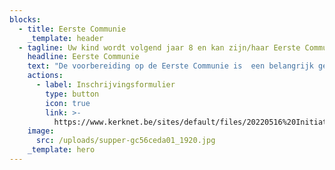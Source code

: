 ```yaml
---
blocks:
  - title: Eerste Communie
    _template: header
  - tagline: Uw kind wordt volgend jaar 8 en kan zijn/haar Eerste Communie vieren.
    headline: Eerste Communie
    text: "De voorbereiding op de Eerste Communie is  een belangrijk gebeuren binnen een dragende geloofsgemeenschap, het is niet gebonden aan de school. U kan uw kind dus best inschrijven in de geloofsgemeenschap waar u woont of waar u deelneemt aan vieringen en/of activiteiten.\n\nUw kind inschrijven betekent dat u zich betrokken voelt bij het gebeuren en de voorbereiding op de Eerste Communie van nabij wil volgen.\_\n\nIn onze geloofsgemeenschap\_verzorgen de ouders, in samenspraak met een verantwoordelijke, deze voorbereiding. De ouderavond, waarop de ouders worden uitgenodigd,\_vindt plaats in september in de parochiezaal naast de kerk. U ontvangt de concrete datum na inschrijving.\n\nGelieve het inschrijvingsformulier in te vullen en via mail of post op te sturen ten laatste op 15 augustus.&#x20;\n"
    actions:
      - label: Inschrijvingsformulier
        type: button
        icon: true
        link: >-
          https://www.kerknet.be/sites/default/files/20220516%20Initiatiesacramenten%20bijgewerkt%20formulier.pdf
    image:
      src: /uploads/supper-gc56ceda01_1920.jpg
    _template: hero
---
```


